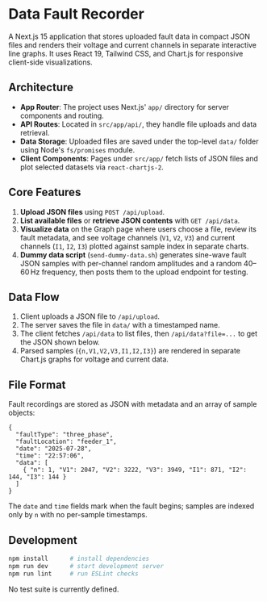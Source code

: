 # Data Fault Recorder

A Next.js 15 application that stores uploaded fault data in compact JSON files and renders their voltage and current channels in separate interactive line graphs. It uses React 19, Tailwind CSS, and Chart.js for responsive client-side visualizations.

## Architecture
- **App Router**: The project uses Next.js' `app/` directory for server components and routing.
- **API Routes**: Located in `src/app/api/`, they handle file uploads and data retrieval.
- **Data Storage**: Uploaded files are saved under the top-level `data/` folder using Node's `fs/promises` module.
- **Client Components**: Pages under `src/app/` fetch lists of JSON files and plot selected datasets via `react-chartjs-2`.

## Core Features
1. **Upload JSON files** using `POST /api/upload`.
2. **List available files** or **retrieve JSON contents** with `GET /api/data`.
3. **Visualize data** on the Graph page where users choose a file, review its fault metadata, and see voltage channels (`V1`, `V2`, `V3`) and current channels (`I1`, `I2`, `I3`) plotted against sample index in separate charts.
4. **Dummy data script** (`send-dummy-data.sh`) generates sine-wave fault JSON samples with per-channel random amplitudes and a random 40–60 Hz frequency, then posts them to the upload endpoint for testing.

## Data Flow
1. Client uploads a JSON file to `/api/upload`.
2. The server saves the file in `data/` with a timestamped name.
3. The client fetches `/api/data` to list files, then `/api/data?file=...` to get the JSON shown below.
4. Parsed samples (`{n,V1,V2,V3,I1,I2,I3}`) are rendered in separate Chart.js graphs for voltage and current data.

## File Format

Fault recordings are stored as JSON with metadata and an array of sample objects:

```
{
  "faultType": "three_phase",
  "faultLocation": "feeder_1",
  "date": "2025-07-28",
  "time": "22:57:06",
  "data": [
    { "n": 1, "V1": 2047, "V2": 3222, "V3": 3949, "I1": 871, "I2": 144, "I3": 144 }
  ]
}
```

The `date` and `time` fields mark when the fault begins; samples are indexed only by `n` with no per-sample timestamps.

## Development
```bash
npm install      # install dependencies
npm run dev      # start development server
npm run lint     # run ESLint checks
```
No test suite is currently defined.

